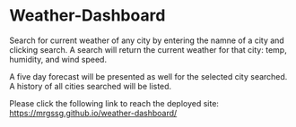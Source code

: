 # Weather-Dashboard
Search for current weather of any city by entering the namne of a city and clicking search. A search will return the current weather for that city: temp, humidity, and wind speed.  

A five day forecast will be presented as well for the selected city searched.  A history of all cities searched will be listed.

Please click the following link to reach the deployed site:
 https://mrgssg.github.io/weather-dashboard/

 

